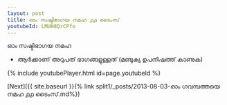 ```yaml
---
layout: post
title: ഓം സഷ്ടിഭാഗയ നമഹ ൧൧ ടൈംസ്
youtubeId: LMUH8QrCPfo
---
```

 
 
 ഓം സഷ്ടിഭാഗയ നമഹ 
 
 -  ആർക്കാണ് അറുപത് ഭാഗങ്ങളുള്ളത് (മണ്ടുക്യ ഉപനിഷത്ത് കാണുക) 
 
  
 
  
 
 
 
 
 
 


{% include youtubePlayer.html id=page.youtubeId %}
 
[Next]({{ site.baseurl }}{% link  split1/_posts/2013-08-03-ഓം ഗവമ്പത്തയെ നമഹ ൧൧ ടൈംസ്.md%})
 
